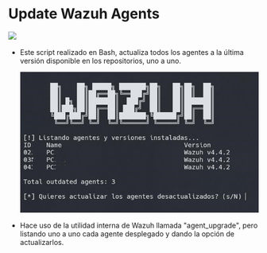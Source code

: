 # Update Wazuh Agents

<img src="https://github.com/fredycibersec/updatewazuhagents/assets/26630788/c59d041b-dba2-4655-906c-db1b143e6791" width="500">


- Este script realizado en Bash, actualiza todos los agentes a la última versión disponible en los repositorios, uno a uno.

  ![image](./WazuhUpdateAgents.jpg)

- Hace uso de la utilidad interna de Wazuh llamada "agent_upgrade", pero listando uno a uno cada agente desplegado y dando la opción de actualizarlos.
